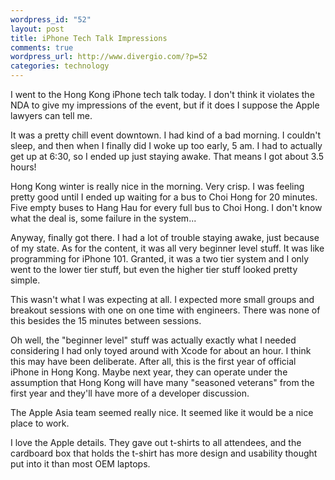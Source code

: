 ```yaml
--- 
wordpress_id: "52"
layout: post
title: iPhone Tech Talk Impressions
comments: true
wordpress_url: http://www.divergio.com/?p=52
categories: technology
---
```

I went to the Hong Kong iPhone tech talk today. I don't think it violates the NDA to give my impressions of the event, but if it does I suppose the Apple lawyers can tell me.
<!--more-->
It was a pretty chill event downtown. I had kind of a bad morning. I couldn't sleep, and then when I finally did I woke up too early, 5 am. I had to actually get up at 6:30, so I ended up just staying awake. That means I got about 3.5 hours!

Hong Kong winter is really nice in the morning. Very crisp. I was feeling pretty good until I ended up waiting for a bus to Choi Hong for 20 minutes. Five empty buses to Hang Hau for every full bus to Choi Hong. I don't know what the deal is, some failure in the system...

Anyway, finally got there. I had a lot of trouble staying awake, just because of my state. As for the content, it was all very beginner level stuff. It was like programming for iPhone 101. Granted, it was a two tier system and I only went to the lower tier stuff, but even the higher tier stuff looked pretty simple.

This wasn't what I was expecting at all. I expected more small groups and breakout sessions with one on one time with engineers. There was none of this besides the 15 minutes between sessions.

Oh well, the "beginner level" stuff was actually exactly what I needed considering I had only toyed around with Xcode for about an hour. I think this may have been deliberate. After all, this is the first year of official iPhone in Hong Kong. Maybe next year, they can operate under the assumption that Hong Kong will have many "seasoned veterans" from the first year and they'll have more of a developer discussion.

The Apple Asia team seemed really nice. It seemed like it would be a nice place to work.

I love the Apple details. They gave out t-shirts to all attendees, and the cardboard box that holds the t-shirt has more design and usability thought put into it than most OEM laptops.

